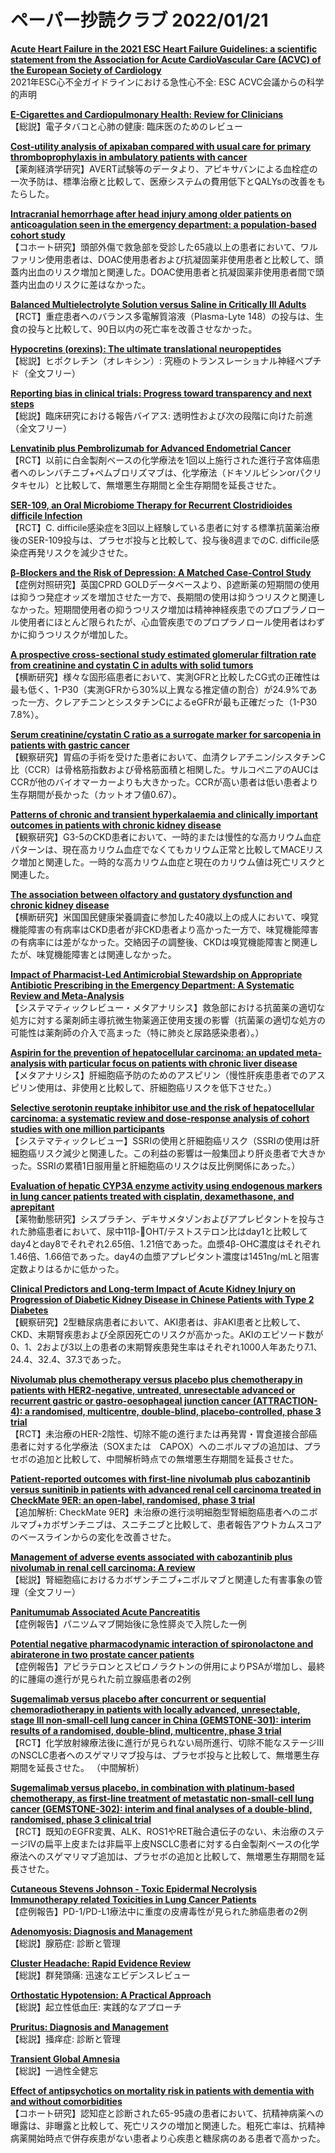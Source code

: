 # ペーパー抄読クラブ 2022/01/21

[**Acute Heart Failure in the 2021 ESC Heart Failure Guidelines: a scientific statement from the Association for Acute CardioVascular Care (ACVC) of the European Society of Cardiology**](https://pubmed.ncbi.nlm.nih.gov/35040931/)  
2021年ESC心不全ガイドラインにおける急性心不全: ESC ACVC会議からの科学的声明

[**E-Cigarettes and Cardiopulmonary Health: Review for Clinicians**](https://pubmed.ncbi.nlm.nih.gov/35041473/)  
【総説】電子タバコと心肺の健康: 臨床医のためのレビュー

[**Cost-utility analysis of apixaban compared with usual care for primary thromboprophylaxis in ambulatory patients with cancer**](https://pubmed.ncbi.nlm.nih.gov/35040802/)  
【薬剤経済学研究】AVERT試験等のデータより、アピキサバンによる血栓症の一次予防は、標準治療と比較して、医療システムの費用低下とQALYsの改善をもたらした。

[**Intracranial hemorrhage after head injury among older patients on anticoagulation seen in the emergency department: a population-based cohort study**](https://pubmed.ncbi.nlm.nih.gov/35040805/)  
【コホート研究】頭部外傷で救急部を受診した65歳以上の患者において、ワルファリン使用患者は、DOAC使用患者および抗凝固薬非使用患者と比較して、頭蓋内出血のリスク増加と関連した。DOAC使用患者と抗凝固薬非使用患者間で頭蓋内出血のリスクに差はなかった。

[**Balanced Multielectrolyte Solution versus Saline in Critically Ill Adults**](https://pubmed.ncbi.nlm.nih.gov/35041780/)  
【RCT】重症患者へのバランス多電解質溶液（Plasma-Lyte 148）の投与は、生食の投与と比較して、90日以内の死亡率を改善させなかった。

[**Hypocretins (orexins): The ultimate translational neuropeptides**](https://pubmed.ncbi.nlm.nih.gov/35043499/)  
【総説】ヒポクレチン（オレキシン）: 究極のトランスレーショナル神経ペプチド（全文フリー）

[**Reporting bias in clinical trials: Progress toward transparency and next steps**](https://pubmed.ncbi.nlm.nih.gov/35045078/)  
【総説】臨床研究における報告バイアス: 透明性および次の段階に向けた前進（全文フリー）

[**Lenvatinib plus Pembrolizumab for Advanced Endometrial Cancer**](https://pubmed.ncbi.nlm.nih.gov/35045221/)  
【RCT】以前に白金製剤ベースの化学療法を1回以上施行された進行子宮体癌患者へのレンバチニブ+ペムブロリズマブは、化学療法（ドキソルビシンorパクリタキセル）と比較して、無増悪生存期間と全生存期間を延長させた。

[**SER-109, an Oral Microbiome Therapy for Recurrent Clostridioides difficile Infection**](https://pubmed.ncbi.nlm.nih.gov/35045228/)  
【RCT】C. difficile感染症を3回以上経験している患者に対する標準抗菌薬治療後のSER-109投与は、プラセボ投与と比較して、投与後8週までのC. difficile感染症再発リスクを減少させた。

[**β-Blockers and the Risk of Depression: A Matched Case-Control Study**](https://pubmed.ncbi.nlm.nih.gov/35044637/)  
【症例対照研究】英国CPRD GOLDデータベースより、β遮断薬の短期間の使用は抑うつ発症オッズを増加させた一方で、長期間の使用は抑うつリスクと関連しなかった。短期間使用者の抑うつリスク増加は精神神経疾患でのプロプラノロール使用者にほとんど限られたが、心血管疾患でのプロプラノロール使用者はわずかに抑うつリスクが増加した。

[**A prospective cross-sectional study estimated glomerular filtration rate from creatinine and cystatin C in adults with solid tumors**](https://pubmed.ncbi.nlm.nih.gov/35032521/)  
【横断研究】様々な固形癌患者において、実測GFRと比較したCG式の正確性は最も低く、1-P30（実測GFRから30%以上異なる推定値の割合）が24.9%であった一方、クレアチニンとシスタチンCによるeGFRが最も正確だった（1-P30 7.8%）。

[**Serum creatinine/cystatin C ratio as a surrogate marker for sarcopenia in patients with gastric cancer**](https://pubmed.ncbi.nlm.nih.gov/35045814/)  
【観察研究】胃癌の手術を受けた患者において、血清クレアチニン/シスタチンC比（CCR）は骨格筋指数および骨格筋面積と相関した。サルコペニアのAUCはCCRが他のバイオマーカーよりも大きかった。CCRが高い患者は低い患者より生存期間が長かった（カットオフ値0.67）。

[**Patterns of chronic and transient hyperkalaemia and clinically important outcomes in patients with chronic kidney disease**](https://pubmed.ncbi.nlm.nih.gov/35035946/)  
【観察研究】G3-5のCKD患者において、一時的または慢性的な高カリウム血症パターンは、現在高カリウム血症でなくてもカリウム正常と比較してMACEリスク増加と関連した。一時的な高カリウム血症と現在のカリウム値は死亡リスクと関連した。

[**The association between olfactory and gustatory dysfunction and chronic kidney disease**](https://pubmed.ncbi.nlm.nih.gov/35042465/)  
【横断研究】米国国民健康栄養調査に参加した40歳以上の成人において、嗅覚機能障害の有病率はCKD患者が非CKD患者より高かった一方で、味覚機能障害の有病率には差がなかった。交絡因子の調整後、CKDは嗅覚機能障害と関連したが、味覚機能障害とは関連しなかった。

[**Impact of Pharmacist-Led Antimicrobial Stewardship on Appropriate Antibiotic Prescribing in the Emergency Department: A Systematic Review and Meta-Analysis**](https://pubmed.ncbi.nlm.nih.gov/35039180/)  
【システマティックレビュー・メタアナリシス】救急部における抗菌薬の適切な処方に対する薬剤師主導抗微生物薬適正使用支援の影響（抗菌薬の適切な処方の可能性は薬剤師の介入で高まった（特に肺炎と尿路感染患者）。）

[**Aspirin for the prevention of hepatocellular carcinoma: an updated meta-analysis with particular focus on patients with chronic liver disease**](https://pubmed.ncbi.nlm.nih.gov/35032181/)  
【メタアナリシス】肝細胞癌予防のためのアスピリン（慢性肝疾患患者でのアスピリン使用は、非使用と比較して、肝細胞癌リスクを低下させた。）

[**Selective serotonin reuptake inhibitor use and the risk of hepatocellular carcinoma: a systematic review and dose-response analysis of cohort studies with one million participants**](https://pubmed.ncbi.nlm.nih.gov/35039907/)  
【システマティックレビュー】SSRIの使用と肝細胞癌リスク（SSRIの使用は肝細胞癌リスク減少と関連した。この利益の影響は一般集団より肝炎患者で大きかった。SSRIの累積1日服用量と肝細胞癌のリスクは反比例関係にあった。）

[**Evaluation of hepatic CYP3A enzyme activity using endogenous markers in lung cancer patients treated with cisplatin, dexamethasone, and aprepitant**](https://pubmed.ncbi.nlm.nih.gov/35039908/)  
【薬物動態研究】シスプラチン、デキサメタゾンおよびアプレピタントを投与された肺癌患者において、尿中11β-OHT/テストステロン比はday1と比較してday4とday8でそれぞれ2.65倍、1.21倍であった。血漿4β-OHC濃度はそれぞれ1.46倍、1.66倍であった。day4の血漿アプレピタント濃度は1451ng/mLと阻害定数よりはるかに低かった。

[**Clinical Predictors and Long-term Impact of Acute Kidney Injury on Progression of Diabetic Kidney Disease in Chinese Patients with Type 2 Diabetes**](https://pubmed.ncbi.nlm.nih.gov/35043149/)  
【観察研究】2型糖尿病患者において、AKI患者は、非AKI患者と比較して、CKD、末期腎疾患および全原因死亡のリスクが高かった。AKIのエピソード数が0、1、2および3以上の患者の末期腎疾患発生率はそれぞれ1000人年あたり7.1、24.4、32.4、37.3であった。

[**Nivolumab plus chemotherapy versus placebo plus chemotherapy in patients with HER2-negative, untreated, unresectable advanced or recurrent gastric or gastro-oesophageal junction cancer (ATTRACTION-4): a randomised, multicentre, double-blind, placebo-controlled, phase 3 trial**](https://pubmed.ncbi.nlm.nih.gov/35030335/)  
【RCT】未治療のHER-2陰性、切除不能の進行または再発胃・胃食道接合部癌患者に対する化学療法（SOXまたは　CAPOX）へのニボルマブの追加は、プラセボの追加と比較して、中間解析時点での無増悪生存期間を延長させた。

[**Patient-reported outcomes with first-line nivolumab plus cabozantinib versus sunitinib in patients with advanced renal cell carcinoma treated in CheckMate 9ER: an open-label, randomised, phase 3 trial**](https://pubmed.ncbi.nlm.nih.gov/35032437/)  
【追加解析: CheckMate 9ER】未治療の進行淡明細胞型腎細胞癌患者へのニボルマブ+カボザンチニブは、スニチニブと比較して、患者報告アウトカムスコアのベースラインからの変化を改善させた。

[**Management of adverse events associated with cabozantinib plus nivolumab in renal cell carcinoma: A review**](https://pubmed.ncbi.nlm.nih.gov/35033866/)  
【総説】腎細胞癌におけるカボザンチニブ+ニボルマブと関連した有害事象の管理（全文フリー）

[**Panitumumab Associated Acute Pancreatitis**](https://pubmed.ncbi.nlm.nih.gov/35037780/)  
【症例報告】パニツムマブ開始後に急性膵炎で入院した一例

[**Potential negative pharmacodynamic interaction of spironolactone and abiraterone in two prostate cancer patients**](https://pubmed.ncbi.nlm.nih.gov/35037798/)  
【症例報告】アビラテロンとスピロノラクトンの併用によりPSAが増加し、最終的に腫瘍の進行が見られた前立腺癌患者の2例

[**Sugemalimab versus placebo after concurrent or sequential chemoradiotherapy in patients with locally advanced, unresectable, stage III non-small-cell lung cancer in China (GEMSTONE-301): interim results of a randomised, double-blind, multicentre, phase 3 trial**](https://pubmed.ncbi.nlm.nih.gov/35038429/)  
【RCT】化学放射線療法後に進行が見られない局所進行、切除不能なステージIIIのNSCLC患者へのスゲマリマブ投与は、プラセボ投与と比較して、無増悪生存期間を延長させた。 （中間解析）

[**Sugemalimab versus placebo, in combination with platinum-based chemotherapy, as first-line treatment of metastatic non-small-cell lung cancer (GEMSTONE-302): interim and final analyses of a double-blind, randomised, phase 3 clinical trial**](https://pubmed.ncbi.nlm.nih.gov/35038432/)  
【RCT】既知のEGFR変異、ALK、ROS1やRET融合遺伝子のない、未治療のステージIVの扁平上皮または非扁平上皮NSCLC患者に対する白金製剤ベースの化学療法へのスゲマリマブ追加は、プラセボの追加と比較して、無増悪生存期間を延長させた。

[**Cutaneous Stevens Johnson - Toxic Epidermal Necrolysis Immunotherapy related Toxicities in Lung Cancer Patients**](https://pubmed.ncbi.nlm.nih.gov/35038934/)  
【症例報告】PD-1/PD-L1療法中に重度の皮膚毒性が見られた肺癌患者の2例

[**Adenomyosis: Diagnosis and Management**](https://pubmed.ncbi.nlm.nih.gov/35029928/)  
【総説】腺筋症: 診断と管理

[**Cluster Headache: Rapid Evidence Review**](https://pubmed.ncbi.nlm.nih.gov/35029932/)  
【総説】群発頭痛: 迅速なエビデンスレビュー

[**Orthostatic Hypotension: A Practical Approach**](https://pubmed.ncbi.nlm.nih.gov/35029940/)  
【総説】起立性低血圧: 実践的なアプローチ

[**Pruritus: Diagnosis and Management**](https://pubmed.ncbi.nlm.nih.gov/35029946/)  
【総説】掻痒症: 診断と管理

[**Transient Global Amnesia**](https://pubmed.ncbi.nlm.nih.gov/35029951/)  
【総説】一過性全健忘

[**Effect of antipsychotics on mortality risk in patients with dementia with and without comorbidities**](https://pubmed.ncbi.nlm.nih.gov/35029305/)  
【コホート研究】認知症と診断された65-95歳の患者において、抗精神病薬への曝露は、非曝露と比較して、死亡リスクの増加と関連した。粗死亡率は、抗精神病薬開始時点で併存疾患がない患者より心疾患と糖尿病のある患者で高かった。